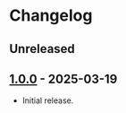 # Changelog


## Unreleased

## [1.0.0] - 2025-03-19

- Initial release.


[1.0.0]: https://github.com/a-ui/cocs_branding_scss/tree/v1.0.0
